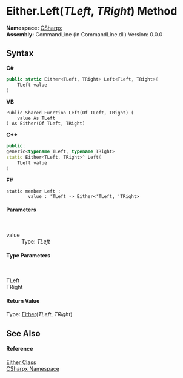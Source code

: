 # Either.Left(*TLeft*, *TRight*) Method 
 

**Namespace:**&nbsp;<a href="N_CSharpx">CSharpx</a><br />**Assembly:**&nbsp;CommandLine (in CommandLine.dll) Version: 0.0.0

## Syntax

**C#**<br />
``` C#
public static Either<TLeft, TRight> Left<TLeft, TRight>(
	TLeft value
)

```

**VB**<br />
``` VB
Public Shared Function Left(Of TLeft, TRight) ( 
	value As TLeft
) As Either(Of TLeft, TRight)
```

**C++**<br />
``` C++
public:
generic<typename TLeft, typename TRight>
static Either<TLeft, TRight>^ Left(
	TLeft value
)
```

**F#**<br />
``` F#
static member Left : 
        value : 'TLeft -> Either<'TLeft, 'TRight> 

```


#### Parameters
&nbsp;<dl><dt>value</dt><dd>Type: *TLeft*<br /></dd></dl>

#### Type Parameters
&nbsp;<dl><dt>TLeft</dt><dd /><dt>TRight</dt><dd /></dl>

#### Return Value
Type: <a href="T_CSharpx_Either_2">Either</a>(*TLeft*, *TRight*)

## See Also


#### Reference
<a href="T_CSharpx_Either">Either Class</a><br /><a href="N_CSharpx">CSharpx Namespace</a><br />